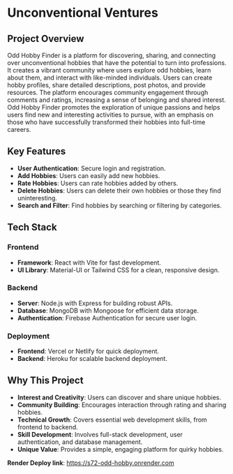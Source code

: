# Unconventional Ventures

## Project Overview
Odd Hobby Finder is a platform for discovering, sharing, and connecting over unconventional hobbies that have the potential to turn into professions. It creates a vibrant community where users explore odd hobbies, learn about them, and interact with like-minded individuals. Users can create hobby profiles, share detailed descriptions, post photos, and provide resources. The platform encourages community engagement through comments and ratings, increasing a sense of belonging and shared interest. Odd Hobby Finder promotes the exploration of unique passions and helps users find new and interesting activities to pursue, with an emphasis on those who have successfully transformed their hobbies into full-time careers.

## Key Features
- **User Authentication**: Secure login and registration.
- **Add Hobbies**: Users can easily add new hobbies.
- **Rate Hobbies**: Users can rate hobbies added by others.
- **Delete Hobbies**: Users can delete their own hobbies or those they find uninteresting.
- **Search and Filter**: Find hobbies by searching or filtering by categories.

## Tech Stack

### Frontend
- **Framework**: React with Vite for fast development.
- **UI Library**: Material-UI or Tailwind CSS for a clean, responsive design.

### Backend
- **Server**: Node.js with Express for building robust APIs.
- **Database**: MongoDB with Mongoose for efficient data storage.
- **Authentication**: Firebase Authentication for secure user login.

### Deployment
- **Frontend**: Vercel or Netlify for quick deployment.
- **Backend**: Heroku for scalable backend deployment.

## Why This Project
- **Interest and Creativity**: Users can discover and share unique hobbies.
- **Community Building**: Encourages interaction through rating and sharing hobbies.
- **Technical Growth**: Covers essential web development skills, from frontend to backend.
- **Skill Development**: Involves full-stack development, user authentication, and database management.
- **Unique Value**: Provides a simple, engaging platform for quirky hobbies.


**Render Deploy link**: https://s72-odd-hobby.onrender.com

